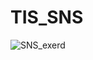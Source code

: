 # TIS_SNS

![SNS_exerd](https://user-images.githubusercontent.com/58323308/77613702-b612ea00-6f6e-11ea-8faf-66219f0d2818.JPG)

